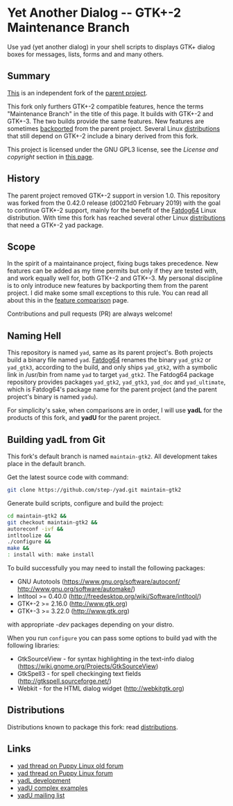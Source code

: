 Yet Another Dialog -- GTK+-2 Maintenance Branch
====================

Use yad (yet another dialog) in your shell scripts to displays GTK+ dialog boxes for messages, lists, forms and and many others.

Summary
-------

[This](https://github.com/step-/yad) is an independent fork of the [parent project](https://github.com/v1cont/yad).

This fork only furthers GTK+-2 compatible features, hence the terms "Maintenance Branch" in the title of this page.
It builds with GTK+-2 and GTK+-3. The two builds provide the same features. New features are sometimes [backported](feature-comparison.md) from the parent project.
Several Linux [distributions](distributions.md) that still depend on GTK+-2 include a binary derived from this fork.

This project is licensed under the GNU GPL3 license, see the _License and copyright_ section in [this page](feature-comparison.md).

History
-------

The parent project removed GTK+-2 support in version 1.0.
This repository was forked from the 0.42.0 release (d0021d0 February 2019) with the goal to continue GTK+-2 support, mainly for the benefit of the [Fatdog64](http://distro.ibiblio.org/fatdog/web/) Linux distribution.
With time this fork has reached several other Linux [distributions](distributions.md) that need a GTK+-2 yad package.

Scope
-----

In the spirit of a maintainance project, fixing bugs takes precedence.
New features can be added as my time permits but only if they are tested with, and work equally well for, both GTK+-2 and GTK+-3.
My personal discipline is to only introduce new features by backporting them from the parent project. I did make some small exceptions to this rule. You can read all about this in the [feature comparison](feature-comparison.md) page.

Contributions and pull requests (PR) are always welcome!

Naming Hell
-----------

This repository is named `yad`, same as its parent project's.  Both projects build a binary file named `yad`.
[Fatdog64](http://distro.ibiblio.org/fatdog/web/) renames the binary `yad_gtk2` or `yad_gtk3`, according to the build, and only ships `yad_gtk2`, with a symbolic link in /usr/bin from name `yad` to target `yad_gtk2`. The Fatdog64 package repository provides packages `yad_gtk2`, `yad_gtk3`, `yad_doc` and `yad_ultimate`, which is Fatdog64's package name for the parent project (and the parent project's binary is named `yadu`).

For simplicity's sake, when comparisons are in order, I will use **yadL** for the products of this fork, and **yadU** for the parent project.

Building yadL from Git
----------------------

This fork's default branch is named `maintain-gtk2`. All development takes place in the default branch.

Get the latest source code with command:

```sh
git clone https://github.com/step-/yad.git maintain-gtk2
```

Generate build scripts, configure and build the project:

```sh
cd maintain-gtk2 &&
git checkout maintain-gtk2 &&
autoreconf -ivf &&
intltoolize &&
./configure &&
make &&
: install with: make install
```

To build successfully you may need to install the following packages:

* GNU Autotools (https://www.gnu.org/software/autoconf/ http://www.gnu.org/software/automake/)
* Intltool >= 0.40.0 (http://freedesktop.org/wiki/Software/intltool/)
* GTK+-2 >= 2.16.0 (http://www.gtk.org)
* GTK+-3 >= 3.22.0 (http://www.gtk.org)

with appropriate *-dev* packages depending on your distro.

When you run `configure` you can pass some options to build yad with the following libraries:

* GtkSourceView - for syntax highlighting in the text-info dialog (https://wiki.gnome.org/Projects/GtkSourceView)
* GtkSpell3 - for spell checkinging text fields (http://gtkspell.sourceforge.net/)
* Webkit - for the HTML dialog widget (http://webkitgtk.org)

Distributions
-------------

Distributions known to package this fork: read [distributions](distributions).

Links
-----

* [yad thread on Puppy Linux old forum](https://forum.puppylinux.com/viewtopic.php?t=216)
* [yad thread on Puppy Linux forum](https://forum.puppylinux.com/viewtopic.php?t=3922)
* [yadL development](https://github.com/step-/yad)
* [yadU complex examples](https://github.com/v1cont/yad/wiki/YAD-Examples)
* [yadU mailing list](http://groups.google.com/group/yad-common)

